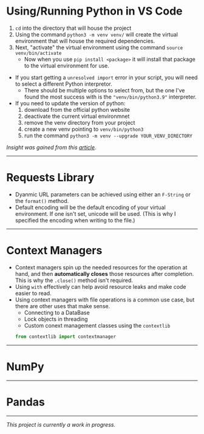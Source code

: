 # Using/Running Python in VS Code

1. `cd` into the directory that will house the project
2. Using the command `python3 -m venv venv/` will create the virtual environment that will house the required dependencies.
3. Next, "activate" the virtual environment using the command `source venv/bin/activate`
   - Now when you use `pip install <package>` it will install that package to the virtual environment for use.

- If you start getting a `unresolved import` error in your script, you will need to select a different Python interpretor.
  - There should be multiple options to select from, but the one I've found the most success with is the `"venv/bin/python3.9"` interpreter.
- If you need to update the version of python:
  1.  download from the official python website
  2.  deactivate the current virtual environmnet
  3.  remove the venv directory from your project
  4.  create a new venv pointing to `venv/bin/python3`
  5.  run the command `python3 -m venv --upgrade YOUR_VENV_DIRECTORY`

_Insight was gained from this [article](https://towardsdatascience.com/virtual-environments-104c62d48c54)._

---

# Requests Library

- Dyanmic URL parameters can be achieved using either an `F-String` or the `format()` method.
- Default encoding will be the default encoding of your virtual environment. If one isn't set, unicode will be used. (This is why I specified the encoding when writing to the file.)

---

# Context Managers

- Context managers spin up the needed resources for the operation at hand, and then **automatically closes** those resources after completion. This is why the `.close()` method isn't required.
- Using `with` effectively can help avoid resource leaks and make code easier to read.
- Using context managers with file operations is a common use case, but there are other uses that make sense.
  - Connecting to a DataBase
  - Lock objects in threading
  - Custom conext management classes using the `contextlib`
  ```py
  from contextlib import contextmanager
  ```

---

# NumPy

---

# Pandas

---

_This project is currently a work in progress._
